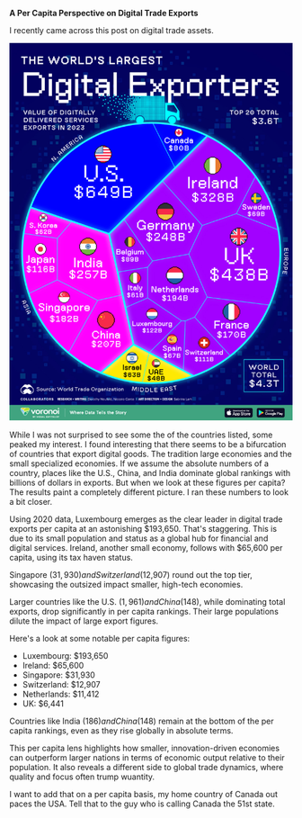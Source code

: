 **A Per Capita Perspective on Digital Trade Exports**  

I recently came across this post on digital trade assets. 

![The 20 Largest Digital Exporters in the World](/assets/images/The-Worlds-Largest-Digital-Exporters_website_Nov25.jpg)

While I was not surprised to see some the of the countries listed, some peaked my interest. I found interesting that there seems to be a bifurcation of countries that export digital goods. The tradition large economies and the small specialized economies. If we assume the absolute numbers of a country, places like the U.S., China, and India dominate global rankings with billions of dollars in exports. But when we look at these figures per capita? The results paint a completely different picture. I ran these numbers to look a bit closer.  

Using 2020 data, Luxembourg emerges as the clear leader in digital trade exports per capita at an astonishing $193,650. That's staggering. This is due to its small population and status as a global hub for financial and digital services. Ireland, another small economy, follows with $65,600 per capita, using its tax haven status.  

Singapore ($31,930) and Switzerland ($12,907) round out the top tier, showcasing the outsized impact smaller, high-tech economies.  

Larger countries like the U.S. ($1,961) and China ($148), while dominating total exports, drop significantly in per capita rankings. Their large populations dilute the impact of large export figures.  

Here's a look at some notable per capita figures:  
- Luxembourg: $193,650  
- Ireland: $65,600  
- Singapore: $31,930  
- Switzerland: $12,907  
- Netherlands: $11,412  
- UK: $6,441  

Countries like India ($186) and China ($148) remain at the bottom of the per capita rankings, even as they rise globally in absolute terms.  

This per capita lens highlights how smaller, innovation-driven economies can outperform larger nations in terms of economic output relative to their population. It also reveals a different side to global trade dynamics, where quality and focus often trump wuantity.  

I want to add that on a per capita basis, my home country of Canada out paces the USA. Tell that to the guy who is calling Canada the 51st state.
